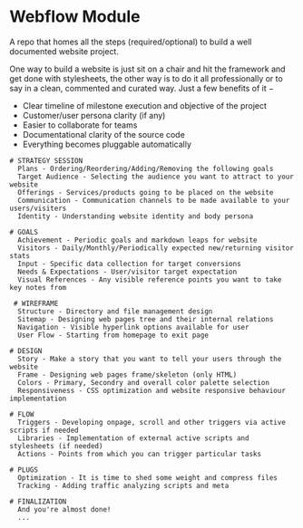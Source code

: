# Webflow Module
A repo that homes all the steps (required/optional) to build a well documented website project.

One way to build a website is just sit on a chair and hit the framework and get done with stylesheets, the other way is to do it all professionally or to say in a clean, commented and curated way. Just a few benefits of it &minus;
- Clear timeline of milestone execution and objective of the project
- Customer/user persona clarity (if any)
- Easier to collaborate for teams
- Documentational clarity of the source code
- Everything becomes pluggable automatically

```
# STRATEGY SESSION
  Plans - Ordering/Reordering/Adding/Removing the following goals
  Target Audience - Selecting the audience you want to attract to your website
  Offerings - Services/products going to be placed on the website
  Communication - Communication channels to be made available to your users/visiters
  Identity - Understanding website identity and body persona
```
```
# GOALS
  Achievement - Periodic goals and markdown leaps for website
  Visitors - Daily/Monthly/Periodically expected new/returning visitor stats
  Input - Specific data collection for target conversions
  Needs & Expectations - User/visitor target expectation
  Visual References - Any visible reference points you want to take key notes from
```
```
 # WIREFRAME
  Structure - Directory and file management design
  Sitemap - Designing web pages tree and their internal relations
  Navigation - Visible hyperlink options available for user
  User Flow - Starting from homepage to exit page
```
```
# DESIGN
  Story - Make a story that you want to tell your users through the website
  Frame - Designing web pages frame/skeleton (only HTML)
  Colors - Primary, Secondry and overall color palette selection
  Responsiveness - CSS optimization and website responsive behaviour implementation
```
```
# FLOW
  Triggers - Developing onpage, scroll and other triggers via active scripts if needed
  Libraries - Implementation of external active scripts and stylesheets (if needed)
  Actions - Points from which you can trigger particular tasks
```
```
# PLUGS
  Optimization - It is time to shed some weight and compress files
  Tracking - Adding traffic analyzing scripts and meta
```
```
# FINALIZATION
  And you're almost done!
  ...
```
